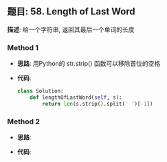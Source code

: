 ## 题目:  58. Length of Last Word

**描述**:  给一个字符串, 返回其最后一个单词的长度

### Method 1

- **思路**: 用Python的 str.strip() 函数可以移除首位的空格

  

- **代码**:

  ```python
  class Solution:
      def lengthOfLastWord(self, s):
          return len(s.strip().split(' ')[-1])
  ```

  

### Method 2

- **思路**:

  

- **代码**:

  ```python 
  
  ```

  

